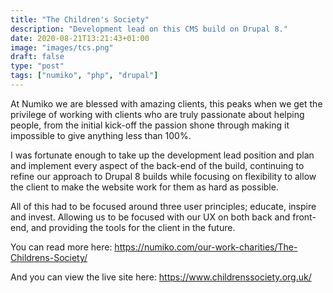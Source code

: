 ```yaml
---
title: "The Children's Society"
description: "Development lead on this CMS build on Drupal 8."
date: 2020-08-21T13:21:43+01:00
image: "images/tcs.png"
draft: false
type: "post"
tags: ["numiko", "php", "drupal"]
---
```

At Numiko we are blessed with amazing clients, this peaks when we get the privilege of working with clients who are truly passionate about helping people, from the initial kick-off the passion shone through making it impossible to give anything less than 100%.

I was fortunate enough to take up the development lead position and plan and implement every aspect of the back-end of the build, continuing to refine our approach to Drupal 8 builds while focusing on flexibility to allow the client to make the website work for them as hard as possible.

All of this had to be focused around three user principles; educate, inspire and invest. Allowing us to be focused with our UX on both back and front-end, and providing the tools for the client in the future.

You can read more here: https://numiko.com/our-work-charities/The-Childrens-Society/

And you can view the live site here: https://www.childrenssociety.org.uk/